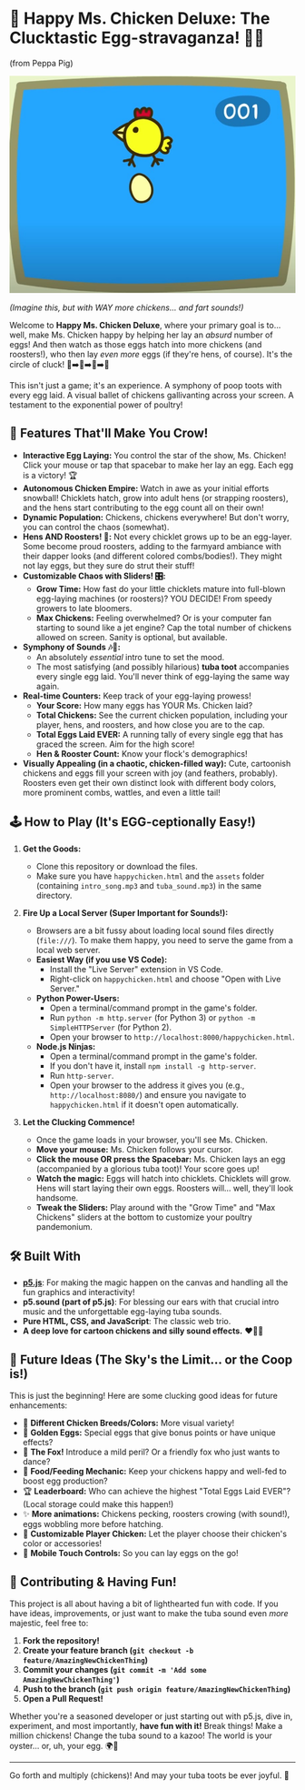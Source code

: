 # 🐔 Happy Ms. Chicken Deluxe: The Clucktastic Egg-stravaganza! 🥚🎉
(from Peppa Pig)

![A happy cartoon chicken laying an egg](assets/chicken.jpg)

*(Imagine this, but with WAY more chickens... and fart sounds!)*

Welcome to **Happy Ms. Chicken Deluxe**, where your primary goal is to... well, make Ms. Chicken happy by helping her lay an *absurd* number of eggs! And then watch as those eggs hatch into more chickens (and roosters!), who then lay *even more* eggs (if they're hens, of course). It's the circle of cluck! 🐣➡️🐔➡️🥚➡️🐣

This isn't just a game; it's an experience. A symphony of poop toots with every egg laid. A visual ballet of chickens gallivanting across your screen. A testament to the exponential power of poultry!

## 🌟 Features That'll Make You Crow!

*   **Interactive Egg Laying:** You control the star of the show, Ms. Chicken! Click your mouse or tap that spacebar to make her lay an egg. Each egg is a victory! 🏆
*   **Autonomous Chicken Empire:** Watch in awe as your initial efforts snowball! Chicklets hatch, grow into adult hens (or strapping roosters), and the hens start contributing to the egg count all on their own!
*   **Dynamic Population:** Chickens, chickens everywhere! But don't worry, you can control the chaos (somewhat).
*   **Hens AND Roosters! 🐓:** Not every chicklet grows up to be an egg-layer. Some become proud roosters, adding to the farmyard ambiance with their dapper looks (and different colored combs/bodies!). They might not lay eggs, but they sure do strut their stuff!
*   **Customizable Chaos with Sliders! 🎛️:**
    *   **Grow Time:** How fast do your little chicklets mature into full-blown egg-laying machines (or roosters)? YOU DECIDE! From speedy growers to late bloomers.
    *   **Max Chickens:** Feeling overwhelmed? Or is your computer fan starting to sound like a jet engine? Cap the total number of chickens allowed on screen. Sanity is optional, but available.
*   **Symphony of Sounds 🎶🎺:**
    *   An absolutely *essential* intro tune to set the mood.
    *   The most satisfying (and possibly hilarious) **tuba toot** accompanies every single egg laid. You'll never think of egg-laying the same way again.
*   **Real-time Counters:** Keep track of your egg-laying prowess!
    *   **Your Score:** How many eggs has YOUR Ms. Chicken laid?
    *   **Total Chickens:** See the current chicken population, including your player, hens, and roosters, and how close you are to the cap.
    *   **Total Eggs Laid EVER:** A running tally of every single egg that has graced the screen. Aim for the high score!
    *   **Hen & Rooster Count:** Know your flock's demographics!
*   **Visually Appealing (in a chaotic, chicken-filled way):** Cute, cartoonish chickens and eggs fill your screen with joy (and feathers, probably). Roosters even get their own distinct look with different body colors, more prominent combs, wattles, and even a little tail!

## 🕹️ How to Play (It's EGG-ceptionally Easy!)

1.  **Get the Goods:**
    *   Clone this repository or download the files.
    *   Make sure you have `happychicken.html` and the `assets` folder (containing `intro_song.mp3` and `tuba_sound.mp3`) in the same directory.

2.  **Fire Up a Local Server (Super Important for Sounds!):**
    *   Browsers are a bit fussy about loading local sound files directly (`file:///`). To make them happy, you need to serve the game from a local web server.
    *   **Easiest Way (if you use VS Code):**
        *   Install the "Live Server" extension in VS Code.
        *   Right-click on `happychicken.html` and choose "Open with Live Server."
    *   **Python Power-Users:**
        *   Open a terminal/command prompt in the game's folder.
        *   Run `python -m http.server` (for Python 3) or `python -m SimpleHTTPServer` (for Python 2).
        *   Open your browser to `http://localhost:8000/happychicken.html`.
    *   **Node.js Ninjas:**
        *   Open a terminal/command prompt in the game's folder.
        *   If you don't have it, install `npm install -g http-server`.
        *   Run `http-server`.
        *   Open your browser to the address it gives you (e.g., `http://localhost:8080/`) and ensure you navigate to `happychicken.html` if it doesn't open automatically.

3.  **Let the Clucking Commence!**
    *   Once the game loads in your browser, you'll see Ms. Chicken.
    *   **Move your mouse:** Ms. Chicken follows your cursor.
    *   **Click the mouse OR press the Spacebar:** Ms. Chicken lays an egg (accompanied by a glorious tuba toot)! Your score goes up!
    *   **Watch the magic:** Eggs will hatch into chicklets. Chicklets will grow. Hens will start laying their own eggs. Roosters will... well, they'll look handsome.
    *   **Tweak the Sliders:** Play around with the "Grow Time" and "Max Chickens" sliders at the bottom to customize your poultry pandemonium.

## 🛠️ Built With

*   **[p5.js](https://p5js.org/)**: For making the magic happen on the canvas and handling all the fun graphics and interactivity!
*   **p5.sound (part of p5.js)**: For blessing our ears with that crucial intro music and the unforgettable egg-laying tuba sounds.
*   **Pure HTML, CSS, and JavaScript**: The classic web trio.
*   **A deep love for cartoon chickens and silly sound effects.** ❤️🐔🎺

## 🚀 Future Ideas (The Sky's the Limit... or the Coop is!)

This is just the beginning! Here are some clucking good ideas for future enhancements:

*   🐔 **Different Chicken Breeds/Colors:** More visual variety!
*   🥚 **Golden Eggs:** Special eggs that give bonus points or have unique effects?
*   🦊 **The Fox!** Introduce a mild peril? Or a friendly fox who just wants to dance?
*   🌽 **Food/Feeding Mechanic:** Keep your chickens happy and well-fed to boost egg production?
*   🏆 **Leaderboard:** Who can achieve the highest "Total Eggs Laid EVER"? (Local storage could make this happen!)
*   ✨ **More animations:** Chickens pecking, roosters crowing (with sound!), eggs wobbling more before hatching.
*   🎨 **Customizable Player Chicken:** Let the player choose their chicken's color or accessories!
*   📱 **Mobile Touch Controls:** So you can lay eggs on the go!

## 🤝 Contributing & Having Fun!

This project is all about having a bit of lighthearted fun with code. If you have ideas, improvements, or just want to make the tuba sound even *more* majestic, feel free to:

1.  **Fork the repository!**
2.  **Create your feature branch (`git checkout -b feature/AmazingNewChickenThing`)**
3.  **Commit your changes (`git commit -m 'Add some AmazingNewChickenThing'`)**
4.  **Push to the branch (`git push origin feature/AmazingNewChickenThing`)**
5.  **Open a Pull Request!**

Whether you're a seasoned developer or just starting out with p5.js, dive in, experiment, and most importantly, **have fun with it!** Break things! Make a million chickens! Change the tuba sound to a kazoo! The world is your oyster... or, uh, your egg. 🌍🥚

---

Go forth and multiply (chickens)! And may your tuba toots be ever joyful. 🎉
